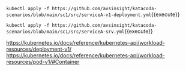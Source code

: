 
`kubectl apply -f https://github.com/avsinsight/katacoda-scenarios/blob/main/sc1/src/serviceA-v1-deployment.yml`{{execute}}

`kubectl apply -f https://github.com/avsinsight/katacoda-scenarios/blob/main/sc1/src/serviceA-srv.yml`{{execute}}



https://kubernetes.io/docs/reference/kubernetes-api/workload-resources/deployment-v1/
https://kubernetes.io/docs/reference/kubernetes-api/workload-resources/pod-v1/#Container
